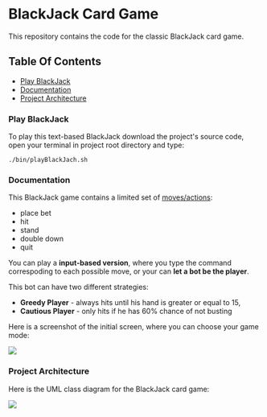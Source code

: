 BlackJack Card Game
=========

This repository contains the code for the classic BlackJack card game.

Table Of Contents
-----------------

* [Play BlackJack](#play)
* [Documentation](#docs)
* [Project Architecture](#architecture)



### <a name="play"></a>Play BlackJack

To play this text-based BlackJack download the project's source code, open your terminal in project root directory and type:

<code>./bin/playBlackJach.sh</code>


### <a name="docs"></a>Documentation

This BlackJack game contains a limited set of [moves/actions]:
* place bet
* hit
* stand
* double down
* quit

You can play a **input-based version**, where you type the command correspoding to each possible move, or your can **let a bot be the player**.

This bot can have two different strategies:
* **Greedy Player** - always hits until his hand is greater or equal to 15,
* **Cautious Player** - only hits if he has 60% chance of not busting

Here is a screenshot of the initial screen, where you can choose your game mode:

![][mode]
	


### <a name="architecture"></a>Project Architecture

Here is the UML class diagram for the BlackJack card game:

![][id]


[id]: https://github.com/carolinabento/blackJack/blob/master/imgs/blackJackUML.png
[mode]: https://github.com/carolinabento/blackJack/blob/master/imgs/chooseMode.png

[moves/actions]: http://en.wikipedia.org/wiki/Blackjack#Player_decisions
